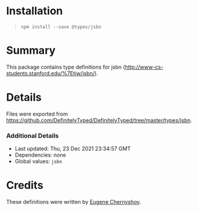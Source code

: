 # Installation
> `npm install --save @types/jsbn`

# Summary
This package contains type definitions for jsbn (http://www-cs-students.stanford.edu/%7Etjw/jsbn/).

# Details
Files were exported from https://github.com/DefinitelyTyped/DefinitelyTyped/tree/master/types/jsbn.

### Additional Details
 * Last updated: Thu, 23 Dec 2021 23:34:57 GMT
 * Dependencies: none
 * Global values: `jsbn`

# Credits
These definitions were written by [Eugene Chernyshov](https://github.com/Evgenus).
